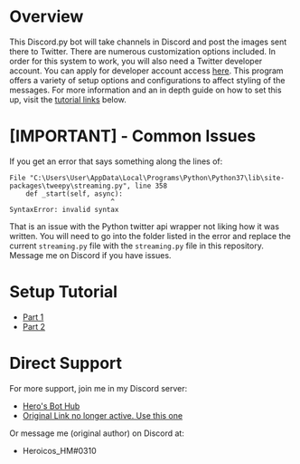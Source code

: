 # Overview
This Discord.py bot will take channels in Discord and post the images sent there to Twitter. There are numerous customization options included. In order for this system to work, you will also need a Twitter developer account. You can apply for developer account access [here](https://developer.twitter.com/). This program offers a variety of setup options and configurations to affect styling of the messages. For more information and an in depth guide on how to set this up, visit the [tutorial links](https://github.com/HeroicosHM/DiscordTwitterSuccess#setup-tutorial) below.

# [IMPORTANT] - Common Issues
If you get an error that says something along the lines of:
```
File "C:\Users\User\AppData\Local\Programs\Python\Python37\lib\site-packages\tweepy\streaming.py", line 358
    def _start(self, async):
                         ^
SyntaxError: invalid syntax
```
That is an issue with the Python twitter api wrapper not liking how it was written. You will need to go into the folder listed in the error and replace the current `streaming.py` file with the `streaming.py` file in this repository. Message me on Discord if you have issues.

# Setup Tutorial
- [Part 1](https://www.youtube.com/watch?v=HHj9wrnijv4)
- [Part 2](https://www.youtube.com/watch?v=M9kVkxFy1Yw)

# Direct Support
For more support, join me in my Discord server:
- [Hero's Bot Hub](https://discord.gg/jjkvPb9)
- [Original Link no longer active. Use this one](https://discord.gg/kzAtEH6)

Or message me (original author) on Discord at:
- Heroicos_HM#0310
